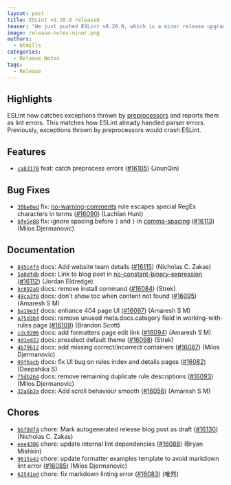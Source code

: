 ```yaml
---
layout: post
title: ESLint v8.20.0 released
teaser: "We just pushed ESLint v8.20.0, which is a minor release upgrade of ESLint. This release adds some new features and fixes several bugs found in the previous release."
image: release-notes-minor.png
authors:
  - btmills
categories:
  - Release Notes
tags:
  - Release
---
```


## Highlights

ESLint now catches exceptions thrown by [preprocessors](/docs/user-guide/configuring/plugins#specifying-processor) and reports them as lint errors. This matches how ESLint already handled parser errors. Previously, exceptions thrown by preprocessors would crash ESLint.

## Features

* [`ca83178`](https://github.com/eslint/eslint/commit/ca83178b18cd5d649bd52a20aef8f8b3f48d3085) feat: catch preprocess errors ([#16105](https://github.com/eslint/eslint/issues/16105)) (JounQin)

## Bug Fixes

* [`30be0ed`](https://github.com/eslint/eslint/commit/30be0ed4d84dd436e6c2e345e264c10b2bd37308) fix: [no-warning-comments](/docs/rules/no-warning-comments) rule escapes special RegEx characters in terms ([#16090](https://github.com/eslint/eslint/issues/16090)) (Lachlan Hunt)
* [`bfe5e88`](https://github.com/eslint/eslint/commit/bfe5e884098874bb512609bcd94a5e5ed797839d) fix: ignore spacing before `]` and `}` in [comma-spacing](/docs/rules/comma-spacing) ([#16113](https://github.com/eslint/eslint/issues/16113)) (Milos Djermanovic)

## Documentation

* [`845c4f4`](https://github.com/eslint/eslint/commit/845c4f40274ccb3727c624db44c7a23aafa71318) docs: Add website team details ([#16115](https://github.com/eslint/eslint/issues/16115)) (Nicholas C. Zakas)
* [`5a0dfdb`](https://github.com/eslint/eslint/commit/5a0dfdb9938ffdcea52047466bac11ea983f4b29) docs: Link to blog post in [no-constant-binary-expression](/docs/rules/no-constant-binary-expression) ([#16112](https://github.com/eslint/eslint/issues/16112)) (Jordan Eldredge)
* [`bc692a9`](https://github.com/eslint/eslint/commit/bc692a9bf5c664c646ce386eff44eb706c231127) docs: remove install command ([#16084](https://github.com/eslint/eslint/issues/16084)) (Strek)
* [`49ca3f0`](https://github.com/eslint/eslint/commit/49ca3f090425e06fdf6e66bcf2415508c46671e1) docs: don't show toc when content not found ([#16095](https://github.com/eslint/eslint/issues/16095)) (Amaresh  S M)
* [`ba19e3f`](https://github.com/eslint/eslint/commit/ba19e3f80a32ceae82e0ed6c0acf16061d8370da) docs: enhance 404 page UI ([#16097](https://github.com/eslint/eslint/issues/16097)) (Amaresh  S M)
* [`a75d3b4`](https://github.com/eslint/eslint/commit/a75d3b47b84f59c080c0c8301ae859fa64aa0f0f) docs: remove unused meta.docs.category field in working-with-rules page ([#16109](https://github.com/eslint/eslint/issues/16109)) (Brandon Scott)
* [`cdc0206`](https://github.com/eslint/eslint/commit/cdc020639022dd931863460273de61f4ed4ce0f8) docs: add formatters page edit link ([#16094](https://github.com/eslint/eslint/issues/16094)) (Amaresh  S M)
* [`4d1ed22`](https://github.com/eslint/eslint/commit/4d1ed22dede531108c8a7899d513f64f0662c135) docs: preselect default theme ([#16098](https://github.com/eslint/eslint/issues/16098)) (Strek)
* [`4b79612`](https://github.com/eslint/eslint/commit/4b79612f0bdf860142401033f32fe9a5b8cd7d03) docs: add missing correct/incorrect containers ([#16087](https://github.com/eslint/eslint/issues/16087)) (Milos Djermanovic)
* [`09f6acb`](https://github.com/eslint/eslint/commit/09f6acbf2136e3084a3174607ab29a48d5d519b0) docs: fix UI bug on rules index and details pages ([#16082](https://github.com/eslint/eslint/issues/16082)) (Deepshika S)
* [`f5db264`](https://github.com/eslint/eslint/commit/f5db264931fd6259e064b5cf24b4233f5aaa4c7d) docs: remove remaining duplicate rule descriptions ([#16093](https://github.com/eslint/eslint/issues/16093)) (Milos Djermanovic)
* [`32a6b2a`](https://github.com/eslint/eslint/commit/32a6b2a5caae8fa3734dfbdb9640bb4963fc5f4f) docs: Add scroll behaviour smooth ([#16056](https://github.com/eslint/eslint/issues/16056)) (Amaresh  S M)

## Chores

* [`bbf8df4`](https://github.com/eslint/eslint/commit/bbf8df41c901d41753ca4f3f0baf021944782597) chore: Mark autogenerated release blog post as draft ([#16130](https://github.com/eslint/eslint/issues/16130)) (Nicholas C. Zakas)
* [`eee4306`](https://github.com/eslint/eslint/commit/eee43067f635c0ec3b61e416f47849029d12268d) chore: update internal lint dependencies ([#16088](https://github.com/eslint/eslint/issues/16088)) (Bryan Mishkin)
* [`9615a42`](https://github.com/eslint/eslint/commit/9615a42c9f065188024423a28b603cb93dad18d4) chore: update formatter examples template to avoid markdown lint error ([#16085](https://github.com/eslint/eslint/issues/16085)) (Milos Djermanovic)
* [`62541ed`](https://github.com/eslint/eslint/commit/62541edf5843ff8e01f14f870701d5df0b2c1cb5) chore: fix markdown linting error ([#16083](https://github.com/eslint/eslint/issues/16083)) (唯然)
